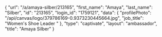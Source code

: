 {
    "url": "\/a\/amaya-silber\/213165",
    "first_name": "Amaya",
    "last_name": "Silber",
    "id": "213165",
    "login_id": "1759121",
    "data": {
        "profilePhoto": "\/api\/canvas\/logo\/379786169-0.9373230445664.jpg",
        "job_title": "Women's Shoe Leader "
    },
    "type": "captivate",
    "layout": "ambassador",
    "title": "Amaya Silber"
}